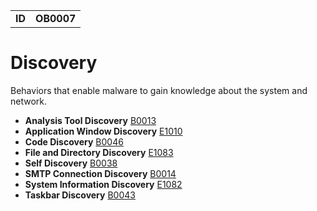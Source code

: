 <table>
<tr>
<td><b>ID</b></td>
<td><b>OB0007</b></td>
</tr>
</table>


# Discovery #
Behaviors that enable malware to gain knowledge about the system and network.

* **Analysis Tool Discovery** [B0013](../discovery/anlaysis-tool-discovery.md)
* **Application Window Discovery** [E1010](../discovery/application-window-discovery.md)
* **Code Discovery** [B0046](../discovery/code-discovery.md)
* **File and Directory Discovery** [E1083](../discovery/file-and-directory-discovery.md)
* **Self Discovery** [B0038](../discovery/self-discovery.md)
* **SMTP Connection Discovery** [B0014](../discovery/smtp-connection-discovery.md)
* **System Information Discovery** [E1082](../discovery/system-information-discovery.md)
* **Taskbar Discovery** [B0043](../discovery/taskbar-discovery.md)